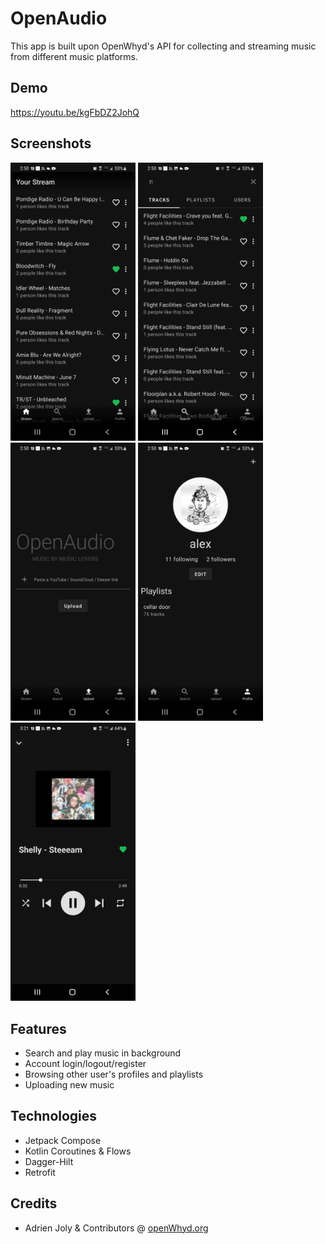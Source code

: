 # OpenAudio
This app is built upon OpenWhyd's API for collecting and streaming music from different music platforms.

## Demo
https://youtu.be/kgFbDZ2JohQ

## Screenshots
<img src="https://github.com/alexllanas/open-audio/blob/main/metadata/images/screenshots/home.jpg" alt="drawing" width="200"/>  <img src="https://github.com/alexllanas/open-audio/blob/main/metadata/images/screenshots/search.jpg" alt="drawing" width="200"/>  <img src="https://github.com/alexllanas/open-audio/blob/main/metadata/images/screenshots/upload.jpg" alt="drawing" width="200"/>  <img src="https://github.com/alexllanas/open-audio/blob/main/metadata/images/screenshots/profile.jpg" alt="drawing" width="200"/>
<img src="https://github.com/alexllanas/open-audio/blob/main/metadata/images/screenshots/controls.jpg" alt="drawing" width="200"/>

## Features
- Search and play music in background
- Account login/logout/register
- Browsing other user's profiles and playlists
- Uploading new music

## Technologies
- Jetpack Compose
- Kotlin Coroutines & Flows
- Dagger-Hilt
- Retrofit 

## Credits
- Adrien Joly & Contributors @ [openWhyd.org ](https://github.com/openwhyd)

